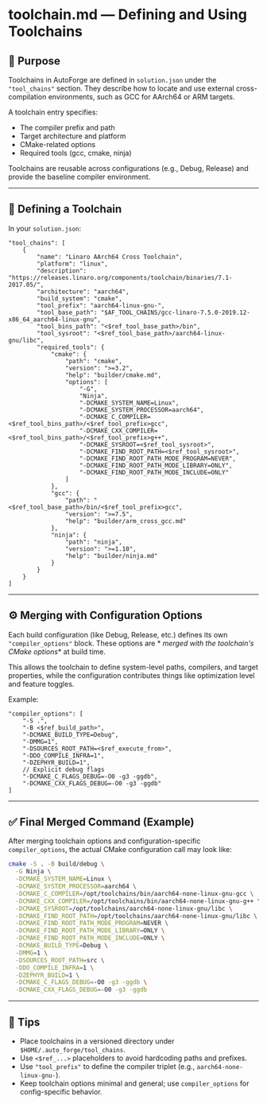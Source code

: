 # toolchain.md — Defining and Using Toolchains

## 🔧 Purpose

Toolchains in AutoForge are defined in `solution.json` under the `"tool_chains"` section. They describe how to locate
and use external cross-compilation environments, such as GCC for AArch64 or ARM targets.

A toolchain entry specifies:

- The compiler prefix and path
- Target architecture and platform
- CMake-related options
- Required tools (gcc, cmake, ninja)

Toolchains are reusable across configurations (e.g., Debug, Release) and provide the baseline compiler environment.

---

## 🧱 Defining a Toolchain

In your `solution.json`:

```jsonc
"tool_chains": [
    {
        "name": "Linaro AArch64 Cross Toolchain",
        "platform": "linux",
        "description": "https://releases.linaro.org/components/toolchain/binaries/7.1-2017.05/",
        "architecture": "aarch64",
        "build_system": "cmake",
        "tool_prefix": "aarch64-linux-gnu-",
        "tool_base_path": "$AF_TOOL_CHAINS/gcc-linaro-7.5.0-2019.12-x86_64_aarch64-linux-gnu",
        "tool_bins_path": "<$ref_tool_base_path>/bin",
        "tool_sysroot": "<$ref_tool_base_path>/aarch64-linux-gnu/libc",
        "required_tools": {
            "cmake": {
                "path": "cmake",
                "version": ">=3.2",
                "help": "builder/cmake.md",
                "options": [
                    "-G",
                    "Ninja",
                    "-DCMAKE_SYSTEM_NAME=Linux",
                    "-DCMAKE_SYSTEM_PROCESSOR=aarch64",
                    "-DCMAKE_C_COMPILER=<$ref_tool_bins_path>/<$ref_tool_prefix>gcc",
                    "-DCMAKE_CXX_COMPILER=<$ref_tool_bins_path>/<$ref_tool_prefix>g++",
                    "-DCMAKE_SYSROOT=<$ref_tool_sysroot>",
                    "-DCMAKE_FIND_ROOT_PATH=<$ref_tool_sysroot>",
                    "-DCMAKE_FIND_ROOT_PATH_MODE_PROGRAM=NEVER",
                    "-DCMAKE_FIND_ROOT_PATH_MODE_LIBRARY=ONLY",
                    "-DCMAKE_FIND_ROOT_PATH_MODE_INCLUDE=ONLY"
                ]
            },
            "gcc": {
                "path": "<$ref_tool_base_path>/bin/<$ref_tool_prefix>gcc",
                "version": ">=7.5",
                "help": "builder/arm_cross_gcc.md"
            },
            "ninja": {
                "path": "ninja",
                "version": ">=1.10",
                "help": "builder/ninja.md"
            }
        }
    }
]
```

---

## ⚙️ Merging with Configuration Options

Each build configuration (like Debug, Release, etc.) defines its own `"compiler_options"` block. These options are *
*merged with the toolchain's CMake options** at build time.

This allows the toolchain to define system-level paths, compilers, and target properties, while the configuration
contributes things like optimization level and feature toggles.

Example:

```jsonc
"compiler_options": [
    "-S .",
    "-B <$ref_build_path>",
    "-DCMAKE_BUILD_TYPE=Debug",
    "-DMMG=1",
    "-DSOURCES_ROOT_PATH=<$ref_execute_from>",
    "-DDO_COMPILE_INFRA=1",
    "-DZEPHYR_BUILD=1",
    // Explicit debug flags
    "-DCMAKE_C_FLAGS_DEBUG=-O0 -g3 -ggdb",
    "-DCMAKE_CXX_FLAGS_DEBUG=-O0 -g3 -ggdb"
]
```

---

## ✅ Final Merged Command (Example)

After merging toolchain options and configuration-specific `compiler_options`, the actual CMake configuration call may
look like:

```bash
cmake -S . -B build/debug \
  -G Ninja \
  -DCMAKE_SYSTEM_NAME=Linux \
  -DCMAKE_SYSTEM_PROCESSOR=aarch64 \
  -DCMAKE_C_COMPILER=/opt/toolchains/bin/aarch64-none-linux-gnu-gcc \
  -DCMAKE_CXX_COMPILER=/opt/toolchains/bin/aarch64-none-linux-gnu-g++ \
  -DCMAKE_SYSROOT=/opt/toolchains/aarch64-none-linux-gnu/libc \
  -DCMAKE_FIND_ROOT_PATH=/opt/toolchains/aarch64-none-linux-gnu/libc \
  -DCMAKE_FIND_ROOT_PATH_MODE_PROGRAM=NEVER \
  -DCMAKE_FIND_ROOT_PATH_MODE_LIBRARY=ONLY \
  -DCMAKE_FIND_ROOT_PATH_MODE_INCLUDE=ONLY \
  -DCMAKE_BUILD_TYPE=Debug \
  -DMMG=1 \
  -DSOURCES_ROOT_PATH=src \
  -DDO_COMPILE_INFRA=1 \
  -DZEPHYR_BUILD=1 \
  -DCMAKE_C_FLAGS_DEBUG=-O0 -g3 -ggdb \
  -DCMAKE_CXX_FLAGS_DEBUG=-O0 -g3 -ggdb
```

---

## 🧠 Tips

- Place toolchains in a versioned directory under `$HOME/.auto_forge/tool_chains`.
- Use `<$ref_...>` placeholders to avoid hardcoding paths and prefixes.
- Use `"tool_prefix"` to define the compiler triplet (e.g., `aarch64-none-linux-gnu-`).
- Keep toolchain options minimal and general; use `compiler_options` for config-specific behavior.

